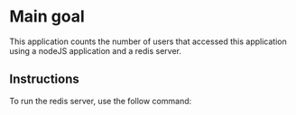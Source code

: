 # Main goal

This application counts the number of users that accessed this application using a nodeJS application and a redis server.

## Instructions

To run the redis server, use the follow command:

```sh

```
